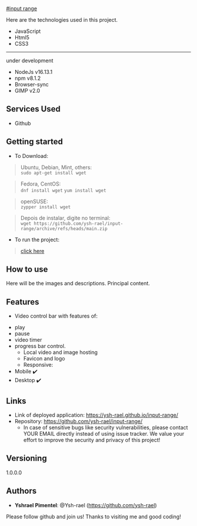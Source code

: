 [#input range](https://ysh-rael.github.io/input-range/)

Here are the technologies used in this project.
 

* JavaScript
* Html5
* CSS3
---
under development
* NodeJs v16.13.1
* npm v8.1.2
* Browser-sync
* GIMP v2.0
 
 
## Services Used
 
* Github
 
<!-- ## Ruby Gems
... -->
 
## Getting started
 
* To Download:

>	Ubuntu, Debian, Mint, others:<br>
	  ```
	 	 sudo apt-get install wget
	  ```

>	Fedora, CentOS:<br>
	```
		dnf install wget
	```
	```
		yum install wget
	```

>	openSUSE:<br>
	```
		zypper install wget
	```

>	Depois de instalar, digite no terminal:<br>
	```
		wget https://github.com/ysh-rael/input-range/archive/refs/heads/main.zip
	```

* To run the project:
>    [click here](https://ysh-rael.github.io/input-range/)
 
## How to use
 
Here will be the images and descriptions. Principal content.
 
 
## Features
 
  - Video control bar with features of:
* play
* pause
* video timer
* progress bar control.
  - Local video and image hosting
  - Favicon and logo
  - Responsive:
* Mobile ✔️
* Desktop ✔️
 
 
## Links
 
  - Link of deployed application: https://ysh-rael.github.io/input-range/
  - Repository: https://github.com/ysh-rael/input-range/
    - In case of sensitive bugs like security vulnerabilities, please contact
      YOUR EMAIL directly instead of using issue tracker. We value your effort
      to improve the security and privacy of this project!
 
 
## Versioning
 
1.0.0.0
 
 
## Authors
 
* **Yshrael Pimentel**: @Ysh-rael (https://github.com/ysh-rael)
 
 
Please follow github and join us!
Thanks to visiting me and good coding!
